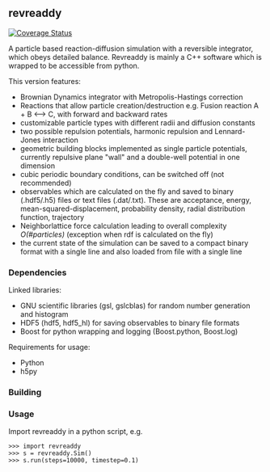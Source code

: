 ## revreaddy
[![Coverage Status](https://coveralls.io/repos/github/chrisfroe/revreaddy/badge.svg?branch=develop)](https://coveralls.io/github/chrisfroe/revreaddy?branch=develop)

A particle based reaction-diffusion simulation with a
reversible integrator, which obeys detailed balance.
Revreaddy is mainly a C++ software which is wrapped to
be accessible from python.

This version features:
* Brownian Dynamics integrator with Metropolis-Hastings
	correction
* Reactions that allow particle creation/destruction
  e.g. Fusion reaction A + B <--> C,
  with forward and backward rates
* customizable particle types with different radii and
  diffusion constants
* two possible repulsion potentials, harmonic repulsion
  and Lennard-Jones interaction
* geometric building blocks implemented as single
  particle potentials, currently repulsive plane "wall"
  and a double-well potential in one dimension
* cubic periodic boundary conditions, can be switched
  off (not recommended) 
* observables which are calculated on the fly and saved
  to binary (.hdf5/.h5) files or text files
  (.dat/.txt). These are acceptance, energy,
  mean-squared-displacement, probability density,
  radial distribution function, trajectory
* Neighborlattice force calculation leading to overall
  complexity *O(#particles)* (exception when rdf is
  calculated on the fly)
* the current state of the simulation can be saved
  to a compact binary format with a single line
  and also loaded from file with a single line

### Dependencies

Linked libraries:
* GNU scientific libraries (gsl, gslcblas)
  for random number generation and histogram
* HDF5 (hdf5, hdf5_hl) for saving observables 
  to binary file formats
* Boost for python wrapping and logging
  (Boost.python, Boost.log)

Requirements for usage:
* Python
* h5py

### Building

### Usage
Import revreaddy in a python script, e.g.

	>>> import revreaddy 
	>>> s = revreaddy.Sim()
	>>> s.run(steps=10000, timestep=0.1)